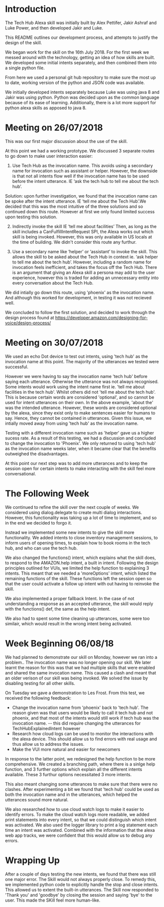 # Introduction

The Tech Hub Alexa skill was initially built by Alex Pettifer, Jakir Ashraf and Luke Power, 
and then developed Jakir and Luke. 

This README outlines our development process, and attempts to justify the design of the skill. 

We began work for the skill on the 16th July 2018. For the first week we messed around with the technology, getting an idea of how skills are built. We developed some initial intents separately, and then combined them into a single python file. 

From here we used a personal git hub repository to make sure the most up to date, working version of the python and JSON code was available.

We initially developed intents separately because Luke was using java 8 and Jakir was using python. Python was decided upon as the common language because of its ease of learning. Additionally, there is a lot more support for python alexa skills as apposed to java 8.


# Meeting on 26/07/2018

This was our first major discussion about the use of the skill.

At this point we had a working prototype. We discussed 3 separate routes to go down to make user interaction easier:


1)	Use Tech Hub as the invocation name. This avoids using a secondary name for invocation such as assistant or helper. However, the downside is that not all intents flow well if the invocation name has to be used before the intent utterance. IE ‘ask the tech hub to tell me about the tech hub’.

Solution: upon further investigation, we found that the invocation name can be spoke after the intent utterance. IE ‘tell me about the Tech Hub’.We decided that this was the most intuitive of the three solutions and so continued down this route. However at first we only found limited success upon testing this solution. 

2)	Indirectly invoke the skill IE ‘tell me about facilities’ Then, as long as the skill includes a CanFulfillIntentRequest SPI, the Alexa works out which skill is being invoked. However, this was only available in US locals at the time of building. We didn't consider this route any furthur.  


3)	Use a secondary name like ‘helper’ or ‘assistant’ to invoke the skill. This allows the skill to be asked about the Tech Hub in context ie. ‘ask helper to tell me about the tech hub’. However, including a random name for invocation feels inefficient, and takes the focus off the Tech Hub. There is an argument that giving an Alexa skill a persona may add to the user experience, however this is traded for adding an unnecessary entity into every conversation about the Tech Hub.

We did intially go down this route, using 'phoenix' as the invocation name. And although this worked for development, in testing it was not recieved well. 

We concluded to follow the first solution, and decided to work through the design process found at https://developer.amazon.com/designing-for-voice/design-process/


# Meeting on 30/07/2018

We used an echo Dot device to test out intents, using 'tech hub' as the invocation name at this point. The majority of the utterances we tested were successful.

However we were having to say the invocation name 'tech hub' before saying each utterance. Otherwise the utterance was not always recognised. Some intents would work using the intent name first ie. 'tell me about facilities in the tech hub'. Whilst others did not 'tell me about the tech hub'. This is because certain words are considered 'optional', and so cannot be used for intent utterances on their own. In the above example, 'about the' was the intended utterance. However, these words are considered optional by the alexa, since they exist only to make sentences easier for humans to say. Hence, they cannot be contained in utterances. Given this issue, we intially moved away from using 'tech hub' as the invocation name.

Testing with a different invocation name such as 'helper' gave us a higher sucess rate. As a result of this testing, we had a discussion and concluded to change the invocation to 'Phoenix'. We only returned to using 'tech hub' as the invocation name weeks later, when it became clear that the benefits outweighed the disadvantages.

At this point our next step was to add more utterances and to keep the session open for certain intents to make interacting with the skill feel more conversational.

# The Following Week

We continued to refine the skill over the next couple of weeks. We considered using dialog.delegate to create multi dialog interactions. However, this functionality was taking up a lot of time to implement, and so in the end we decided to forgo it.

Instead we implemented some new intents to give the skill more functionality. We added intents to close inventory management sessions, to inform users of opening times, to explain how to book rooms in the tech hub, and who can use the tech hub.

We also changed the functions() intent, which explains what the skill does, to respond to the AMAZON.help intent, a built in intent. Following the design principles outlined for VUIs, we limited the help function to explaining 3 intents. This meant that we needed a 'moreOptions' intent, which listed the remaining functions of the skill. These functions left the session open so that the user could activate a follow up intent with out having to reinvoke the skill. 

We also implemented a proper fallback Intent. In the case of not understanding a response as an accepted utterance, the skill would reply with the functions() def, the same as the help intent. 

We also had to spent some time cleaning up utterances, some were too similair, which would result in the wrong intent being activated.

# Week Beginning 06/08/18

We had planned to demonstrate our skill on Monday, however we ran into a problem.. The invocation name was no longer opening our skill. We later learnt the reason for this was that we had multiple skills that were enabled and shared the same invocation name. This caused a clash and meant that an older verison of our skill was being invoked. We solved the issue by disabling testing for all other skills.

On Tuesday we gave a demonstration to Les Frost. From this test, we received the following feedback:

- Change the invocation name from 'phoenix' back to 'tech hub'. The reason given was that users would be likely to call it tech hub and not phoenix, and that most of the intents would still work if tech hub was the invocation name.
  -- this did require changing the utterances for TechHubExplainedIntent however
- Research how cloud logs can be used to monitor the interactions with the alexa device. This should allow us to find errors with real usage and thus allow us to address the issues.
- Make the VUI more natural and easier for newcomers

In response to the latter point, we redesigned the help function to be more comprehensive. We created a branching path, where there is a sinlge help function, and 3 further options which explain all the different intents available. These 3 furthur options necessitated 3 more intents. 

This also meant changing some utterances to make sure that there were no clashes. After experimenting a bit we found that 'tech hub' could be used as both the invocation name and in the utterances, which helped the utterances sound more natural.

We also researched how to use cloud watch logs to make it easier to identify errors. To make the cloud watch logs more readable, we added print statements into every intent, so that we could distinguish which intent was activated. We also used the logger library to print a log statement each time an intent was activated. Combined with the information that the alexa web app tracks, we were confident that this would allow us to debug any errors.

# Wrapping Up

After a couple of days testing the new intents, we found that there was still one major error. The Skill would not always properly close. To remedy this, we implemented python code to explicitly handle the stop and close intents. This allowed us to extent the built-in utterances. The Skill now responded to 'Thank you' and 'goodbye' by closing the session and saying 'bye' to the user. This made the SKill feel more human-like.



